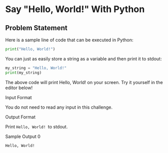 # Say "Hello, World!" With Python

## Problem Statement


Here is a sample line of code that can be executed in Python:
```python
print("Hello, World!")
```
You can just as easily store a string as a variable and then print it to stdout:
```python
my_string = "Hello, World!"
print(my_string)
```
The above code will print Hello, World! on your screen. Try it yourself in the editor below!

Input Format

You do not need to read any input in this challenge.

Output Format

Print ```Hello, World! ```to stdout.

Sample Output 0
```
Hello, World!
```